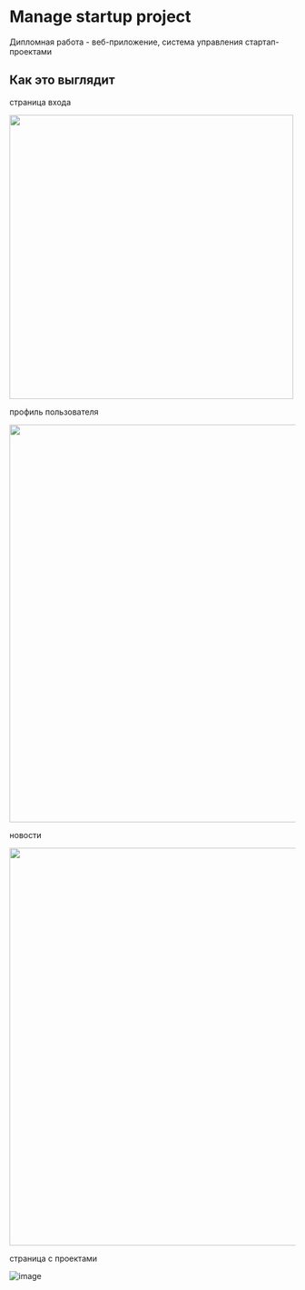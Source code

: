 # Manage startup project

Дипломная работа - веб-приложение, система управления стартап-проектами

## Как это выглядит

страница входа

<img width="500" src="https://github.com/user-attachments/assets/24a65bd9-00aa-4c2b-9e62-e1b35ea6cf63">

профиль пользователя

<img width="700" src="https://github.com/user-attachments/assets/4c654528-9f58-4469-9212-62196b4dea2b">

новости

<img width="700" src="https://github.com/user-attachments/assets/133a2998-b542-41d8-8277-dbad33955498">

страница с проектами

![image](https://github.com/user-attachments/assets/a553ba96-72a0-42d4-ad6e-50c1adaa58ac)


